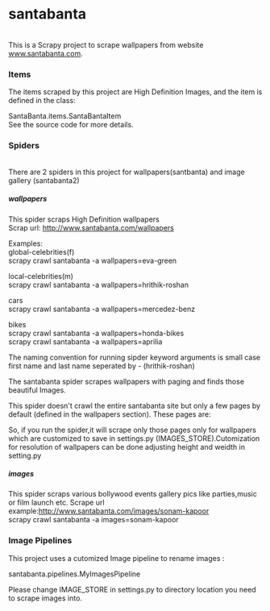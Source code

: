 
**<h1>santabanta</h1>**    
This is a Scrapy project to scrape wallpapers from website www.santabanta.com.  

**<h3>Items</h3>**    

The items scraped by this project are High Definition Images, and the item is defined in the class:  

SantaBanta.items.SantaBantaItem  
See the source code for more details.      

**<h3>Spiders</h3>**    
There are 2 spiders in this project for  wallpapers(santbanta) and image gallery (santabanta2)

**<h5>wallpapers</h5>**
This spider scraps High Definition wallpapers  
Scrap url: http://www.santabanta.com/wallpapers   

Examples:   
global-celebrities(f)      
scrapy crawl santabanta -a wallpapers=eva-green   

local-celebrities(m)   
scrapy crawl santabanta -a wallpapers=hrithik-roshan   
   
cars     
scrapy crawl santabanta -a wallpapers=mercedez-benz  

bikes   
scrapy crawl santabanta -a wallpapers=honda-bikes  
scrapy crawl santabanta -a wallpapers=aprilia   


The naming convention for running sipder keyword arguments is small case first name and last name seperated by - (hrithik-roshan)    

The santabanta spider scrapes wallpapers with paging and finds those beautiful Images.     

This spider doesn't crawl the entire santabanta site but only a few pages by default (defined in the wallpapers section).   These pages are:    

 

So, if you run the spider,it will scrape only those pages only for wallpapers which are customized to save in settings.py (IMAGES_STORE).Cutomization for resolution of wallpapers can be done adjusting height and weidth in setting.py   

**<h5>images</h5>**
This spider scraps various bollywood events gallery pics like parties,music or film launch etc.
Scrape url example:http://www.santabanta.com/images/sonam-kapoor      
scrapy crawl santabanta -a images=sonam-kapoor    


**<h3>Image Pipelines</h3>**      

This project uses a cutomized Image pipeline to rename images :    

santabanta.pipelines.MyImagesPipeline    

Please change IMAGE_STORE in settings.py to directory location you need to scrape images into.

